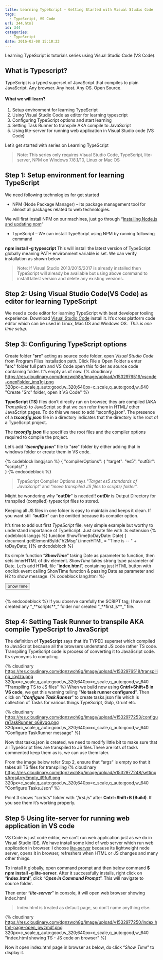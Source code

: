 ```yaml
---
title: Learning TypeScript – Getting Started with Visual Studio Code
tags:
  - TypeScript, VS Code
url: 344.html
id: 344
categories:
  - TypeScript  
date: 2016-02-08 15:10:23
---
```


Learning TypeScript is tutorials series using Visual Studio Code (VS Code).

What is Typescript?
-------------------

TypeScript is a typed superset of JavaScript that compiles to plain JavaScript. Any browser. Any host. Any OS. Open Source.

#### What we will learn?

1.  Setup environment for learning TypeScript
2.  Using Visual Studio Code as editor for learning typescript
3.  Configuring TypeScript options and start learning
4.  Setting Task Runner to transpile AKA compile to JavaScript
5.  Using lite-server for running web application in Visual Studio code (VS Code)

Let’s get started with series on Learning TypeScript

> Note: This series only requires Visual Studio Code, TypeScript, lite-server, NPM on Windows 7/8.1/10, Linux or Mac OS

Step 1: Setup environment for learning TypeScript
-------------------------------------------------

We need following technologies for get started

*   NPM (Node Package Manager) – Its package management tool for almost all packages related to web technologies.

We will first install NPM on our machines, just go through “[Installing Node.js and updating npm](https://docs.npmjs.com/getting-started/installing-node)”

*   TypeScript – We can install TypeScript using NPM by running following command

**npm install -g typescript** This will install the latest version of TypeScript globally meaning PATH environment variable is set. We can verify installation as shown below 

> Note: If Visual Studio 2013/2015/2017 is already installed then TypeScript will already be available but using above command to install latest version and delete any existing versions.

Step 2: Using Visual Studio Code(VS Code) as editor for learning TypeScript
---------------------------------------------------------------------------

We need a code editor for learning TypeScript with best developer tooling experience. Download [Visual Studio Code](https://code.visualstudio.com/) install it. It’s cross platform code editor which can be used in Linux, Mac OS and Windows OS.  _This is one time setup._

Step 3: Configuring TypeScript options
--------------------------------------

Create folder "**src**" acting as source code folder, open _Visual Studio Code_ from Program Files installation path. Click File a Open Folder a enter "**src**" folder full path and VS Code open this folder as source code containing folder. It’s empty as of now. {% cloudinary https://res.cloudinary.com/dqnzwoh8g/image/upload/v1532976516/vscode-openFolder_imq1gi.png 320px=c_scale,q_auto:good,w_320;640px=c_scale,q_auto:good,w_640 "Create "Src" folder, open it VS Code" %}

**TypeScript (TS)** files don’t directly run on browser, they are compiled (AKA _Transpiled_) to JavaScript so that we can refer them in HTML/ other JavaScript pages.
To do this we need to add “tsconfig.json”. The presence of a **_tsconfig.json_** file in a directory indicates that the directory is the root of a TypeScript project.

The **_tsconfig.json_** file specifies the root files and the compiler options required to compile the project.

Let’s add “_**tsconfig.json**_” file to "**_src_**" folder by either adding that in windows folder or create them in VS code.

{% codeblock lang:json %}
{
    "compilerOptions": {
        "target": "es5", 
        "outDir": "scripts/"
    }    
}
{% endcodeblock %}
> TypeScript Compiler Options says "_Target es5 standards of JavaScript_” and “_move transpiled JS files to scripts/ folder_”.

Might be wondering why “**outDir**” is needed!! **outDir** is Output Directory for transpiled (compiled) typescript files to stored.

Keeping all JS files in one folder is easy to maintain and keeps it clean. If you want still “**outDir**” can be omitted because its compiler option.

It’s time to add out first _TypeScript_ file, very simple example but worthy to understand importance of TypeScript. Just create file with .ts extension
{% codeblock lang:js %}
function ShowTime(toDayDate: Date) {    
    document.getElementById("h2Msg").innerHTML = "Time is -- " + toDayDate;
}{% endcodeblock %}

Its simple function “_**ShowTime**_” taking Date as parameter to function, then sets innerHTML of div element.
_ShowTime_ takes strong type parameter of Date. Let’s add HTML file “**index.html**”, containing just HTML button with onclick event calling ShowTime function & passing Date as parameter and H2 to show message.
{% codeblock lang:html %}
<html>
    <head>
        <script src="scripts/first.js">            
        </script>
    </head>
    <body>
         <button onclick="ShowTime(Date());">Show Time</button>
         </br>
         <h2 id="h2Msg" style="color:red;"></h2>
    </body>
</html>
{% endcodeblock %}
If you observe carefully the SCRIPT tag; I have not created any “_**scripts**_” folder nor created “_**first.js**_” file.

Step 4: Setting Task Runner to transpile AKA compile TypeScript to JavaScript
-----------------------------------------------------------------------------

The definition of **TypeScript** says that it’s TYPED superset which compiled to JavaScript because all the browsers understand JS code rather TS code.
Transpiling TypeScript code is process of converting it to JavaScript code. Its synonyms to compiling.

{% cloudinary https://res.cloudinary.com/dqnzwoh8g/image/upload/v1532976518/transpiling_iqylza.png 320px=c_scale,q_auto:good,w_320;640px=c_scale,q_auto:good,w_640 "Transpiling TS to JS files" %} 
When we build now using **Cntrl+Shift+B in VS code**, we get this warning telling “**No task runner configured**”. Then click on “_**Configure Task Runner**_” to create tasks.json file which is collection of Tasks for various things TypeScript, Gulp, Grunt etc.

{% cloudinary https://res.cloudinary.com/dqnzwoh8g/image/upload/v1532977253/configureTaskRunner_o69vgq.png 320px=c_scale,q_auto:good,w_320;640px=c_scale,q_auto:good,w_640 "Configure TaskRunner message" %}

Now that tasks.json is created, we need to modify little bit to make sure that all TypeScript files are transpiled to JS files.There are lots of tasks commented keep them as is, we can use them later.

From the image below refer Step 2, ensure that “args” is empty so that it takes all TS files for transpiling {% cloudinary https://res.cloudinary.com/dqnzwoh8g/image/upload/v1532977248/settingsArgsArryEmpty_il9fu9.png 320px=c_scale,q_auto:good,w_320;640px=c_scale,q_auto:good,w_640 "Configure Tasks.Json" %}

Point 3 shows “_scripts_” folder with “_first.js_” after **Cntrl+Shift+B (Build)**. If you see them it’s working properly.

Step 5 Using lite-server for running web application in VS code
---------------------------------------------------------------

VS Code is just code editor, we can’t run web application just as we do in Visual Studio IDE. We have install some kind of web server which run web application in browser.
I choose [lite-server](https://github.com/johnpapa/lite-server) because its lightweight node server, opens it in browser, refreshers when HTML or JS changes and many other things.

To install it globally, open command prompt and then below command **$ npm install -g lite-server**. After it successfully installs, right click on “**index.html**”, click “_**Open in Command Prompt**_”. This will navigate to source folder.

Then enter “_**lite-server**_” in console, it will open web browser showing index.html

> Index.html is treated as default page, so don’t name anything else.

{% cloudinary https://res.cloudinary.com/dqnzwoh8g/image/upload/v1532977250/index.html-page-open_pwzmdf.png 320px=c_scale,q_auto:good,w_320;640px=c_scale,q_auto:good,w_640 "index.html showing TS - JS code on browser" %}

Now it open index.html page in browser as below, do click “_Show Time_” to display it.